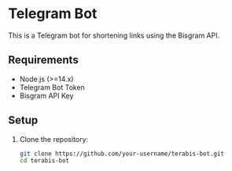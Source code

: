 # Telegram Bot

This is a Telegram bot for shortening links using the Bisgram API.

## Requirements
- Node.js (>=14.x)
- Telegram Bot Token
- Bisgram API Key

## Setup

1. Clone the repository:
   ```bash
   git clone https://github.com/your-username/terabis-bot.git
   cd terabis-bot
